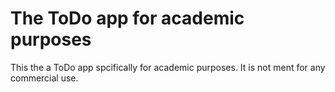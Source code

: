 # The ToDo app for academic purposes
This the a ToDo app spcifically for academic purposes. It is not ment for any commercial use.
